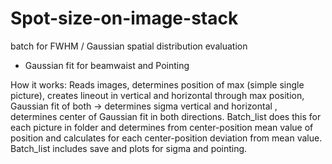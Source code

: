 # Spot-size-on-image-stack
batch for FWHM / Gaussian spatial distribution evaluation

- Gaussian fit for beamwaist and Pointing 

How it works: 
Reads images, determines position of max  (simple single picture), creates lineout in vertical and horizontal through max position, Gaussian fit of both -> determines sigma vertical and horizontal
, determines center of Gaussian fit in both directions. Batch_list does this for each picture in folder and determines from center-position mean value of position and calculates for each
center-position deviation from mean value. Batch_list includes save and plots for sigma and pointing.
